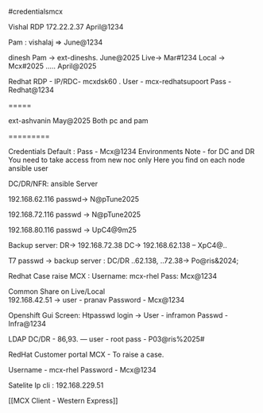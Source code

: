 #credentialsmcx

Vishal RDP
172.22.2.37
April@1234

Pam : 
vishalaj => June@1234


 dinesh 
Pam -> ext-dineshs.   June@2025
Live-> Mar#1234
Local -> Mcx#2025
..... April@2025

Redhat RDP -
IP/RDC- mcxdsk60 . 
User - mcx-redhatsupoort 
Pass - Redhat@1234


=====

ext-ashvanin
May@2025
Both pc and pam



=========

Credentials
Default :
Pass - Mcx@1234
Environments
	Note - for DC and DR You need to take access from new noc only
Here you find on each node ansible user 


DC/DR/NFR: ansible Server

192.168.62.116 passwd→ N@pTune2025

192.168.72.116 passwd → N@pTune2025

192.168.80.116  passwd → UpC4@9m25

Backup server: 
DR→ 192.168.72.38 
DC→ 192.168.62.138 – XpC4@..

T7 passwd → backup server : DC/DR  ..62.138, ..72.38→   Po@ris&2024;


Redhat Case raise MCX : 
Username: mcx-rhel
Pass:  Mcx@1234


Common Share on Live/Local		
192.168.42.51 →
 user - pranav
Password - Mcx@1234



Openshift Gui Screen:
Htpasswd login → 
User - inframon 
Passwd - Infra@1234

LDAP
DC/DR - 
86,93. —
user - root
 pass - P03@ris%2025#



RedHat Customer portal MCX - 
    To raise a case.

Username - mcx-rhel
Password - Mcx@1234

Satelite
Ip cli : 192.168.229.51 


[[MCX Client - Western Express]]






